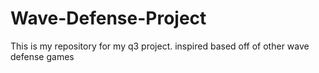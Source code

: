 # Wave-Defense-Project
This is my repository for my q3 project. inspired based off of other wave defense games 
